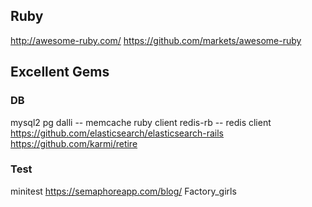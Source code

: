 ## Ruby
http://awesome-ruby.com/
https://github.com/markets/awesome-ruby

## Excellent Gems


### DB
mysql2
pg
dalli -- memcache ruby client
redis-rb -- redis client
https://github.com/elasticsearch/elasticsearch-rails 
https://github.com/karmi/retire

### Test
minitest https://semaphoreapp.com/blog/
Factory_girls

 